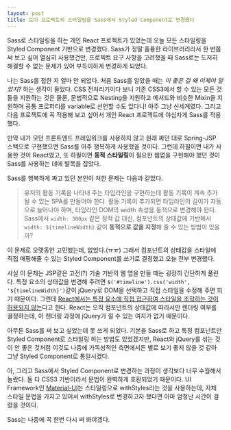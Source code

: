 ```yaml
---
layout: post
title: 토이 프로젝트의 스타일링을 Sass에서 Styled Component로 변경했다
---
```


Sass로 스타일링을 하는 개인 React 프로젝트가 있었는데 오늘 모든 스타일링을 Styled Component 기반으로 변경했다.
Sass가 정말 훌륭한 라이브러리라서 한 번쯤 써 보고 싶어 열심히 사용했건만,
프로젝트 요구 사항을 고려했을 때 Sass로는 도저히 해결할 수 없는 문제가 있어 부득이하게 변경하게 되었다.

나는 Sass를 접한 지 얼마 안 되었다. 처음 Sass를 알았을 때는 *이 좋은 걸 왜 이제야 알았지?* 하는 생각이 들었다.
CSS 전처리기이다 보니 기존 CSS3에서 할 수 있는 모든 것들을 지원하는 것은 물론,
문법적으로 Nesting을 지원하고 메서드와 비슷한 Mixin을 지원하며 공통 프로퍼티를 variable로 선언할 수도 있다니!
아주 그냥 신세계였다. 그리고 다음 프로젝트에 꼭 적용해 보고 싶어서 개인 React 프로젝트에 야심차게 Sass를 적용했다.

만약 내가 모던 프론트엔드 프레임워크를 사용하지 않고 원래 짜던 대로 Spring-JSP 스택으로 구현했으면
Sass를 아주 행복하게 사용했을 것이다. 그런데 하필이면 내가 사용한 것이 React였고,
또 하필이면 **동적 스타일링**이 필요한 웹앱을 구현해야 했던 것이 Sass를 사용하는 데에 발목을 잡았다.

Sass를 행복하게 짜고 있던 본인이 처한 문제는 다음과 같았다.
> 유저의 활동 기록을 나타내 주는 타임라인을 구현하는데 활동 기록이 계속 추가될 수 있는 SPA를 만들어야 한다.
활동 기록이 추가되면 타임라인의 길이가 자동으로 늘어나야 하며, 타임라인 DOM의 width 속성을 동적으로 변경해야 한다.
Sass에서 `width: 300px` 같은 정적 값 대신, 컴포넌트의 상태값에 기반해서 `width: ${timelineWidth}` 같이
**동적으로 값을 지정**해 줄 수 있는 방법이 있을까?

이 문제로 오랫동안 고민했는데, 없었다.(ㅠㅠ)
그래서 컴포넌트의 상태값을 스타일에 직접 매핑해줄 수 있는 Styled Component를 쓰기로 결정했고 오늘 전부 변경했다.

사실 이 문제는 JSP같은 고전(?) 기술 기반의 웹 앱을 만들 때는 굉장히 간단하게 풀린다.
특정 요소의 상태값을 변경해 주려면 `$('#timeline').css('width', '${timelineWidth}')`같이
jQuery로 DOM을 선택하고 직접 스타일을 수정해 주면 되기 때문이다. 
그런데 [React에서는 특정 요소에 직접 접근하여 스타일을 조작하는 것이 허용되지 않는](https://stackoverflow.com/questions/51304288/what-is-the-right-way-to-use-jquery-in-react)다고 한다.
React는 오직 컴포넌트의 상태값에 따라서만 렌더링 여부를 결정하는데, 이 렌더링 과정에 jQuery가 낄 수 있는 여지가 없기 때문이다.

아무튼 Sass를 써 보고 싶었는데 못 쓰게 되었다. 기본을 Sass로 하고 특정 컴포넌트만 Styled Component로
스타일링 하는 방법도 있었겠지만, React와 jQuery를 섞는 것이 안 좋은 것처럼 이것도 나중에
가독성적인 측면에서든 별로 보기 좋지 않을 것 같아 그냥 Styled Component로 통일시켰다.

아, 그리고 Sass에서 Styled Component로 변경하는 과정이 생각보다 너무 수월해서 놀랐다.
둘 다 CSS3 기반이라서 문법이 완벽하게 호환되었기 때문이다.
UI Framework인 [Material-UI](https://material-ui.com/)는 스타일링으로 withStyles라는 것을 사용하는데,
자체 스타일 문법을 가지고 있어서 withStyles로 변경하고자 했다면 아마 엄청난 시간이 걸렸을 것이다.

Sass는 나중에 꼭 한번 다시 써 봐야겠다.
